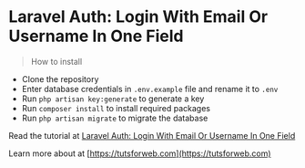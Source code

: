 # Laravel Auth: Login With Email Or Username In One Field
> How to install

 - Clone the repository
 - Enter database credentials in `.env.example` file and rename it to `.env`
 - Run `php artisan key:generate` to generate a key
 - Run `composer install` to install required packages
 - Run `php artisan migrate` to migrate the database

Read the tutorial at [Laravel Auth: Login With Email Or Username In One Field](https://tutsforweb.com/laravel-auth-login-email-username-one-field)

Learn more about at [https://tutsforweb.com](https://tutsforweb.com)
